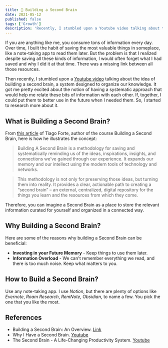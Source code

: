 ```yaml
---
title: 🧠 Building a Second Brain
date: 2021-05-12
published: false
tags: ['Growth']
description: 'Recently, I stumbled upon a Youtube video talking about the idea of building a second brain, a system designed to organize our knowledge.'
---
```


If you are anything like me, you consume tons of information every day. Over time, I built the habit of saving the most valuable things in someplace, like a note-taking app to read them later.
But the problem is that I realized despite saving all these kinds of information, I would often forget what I had saved and why I did it at that time. There was a missing link between all those resources.

Then recently, I stumbled upon a [Youtube video](https://youtu.be/96pSnIo4nDg) talking about the idea of building a second brain, a system designed to organize our knowledge. It got me pretty excited about the notion of having a systematic approach that would help me relate these bits of information with each other. If, together, I could put them to better use in the future when I needed them. So, I started to research more about it.

## What is Building a Second Brain?

From [this article](https://fortelabs.co/blog/basboverview/) of Tiago Forte, author of the course Building a Second Brain, here is how he illustrates the concept:

> Building A Second Brain is a methodology for saving and systematically reminding us of the ideas, inspirations, insights, and connections we’ve gained through our experience. It expands our memory and our intellect using the modern tools of technology and networks.

> This methodology is not only for preserving those ideas, but turning them into reality. It provides a clear, actionable path to creating a “second brain” – an external, centralized, digital repository for the things you learn and the resources from which they come.

Therefore, you can imagine a Second Brain as a place to store the relevant information curated for yourself and organized in a connected way.

## Why Building a Second Brain?

Here are some of the reasons why building a Second Brain can be beneficial:
- **Investing in your Future Memory** - Keep things to use them later.
- **Information Overload** - We can't remember everything we read, and there is too much noise. Keep what matters to you.

## How to Build a Second Brain?

Use any note-taking app. I use *Notion*, but there are plenty of options like *Evernote*, *Roam Research*, *RemNote*, *Obsidian*, to name a few. You pick the one that you like the most.

## References
- Building a Second Brain: An Overview. [Link](https://fortelabs.co/blog/basboverview/)
- Why I Have a Second Brain. [Youtube](https://youtu.be/96pSnIo4nDg)
- The Second Brain - A Life-Changing Productivity System. [Youtube](https://youtu.be/OP3dA2GcAh8)
